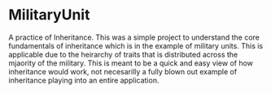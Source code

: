 # MilitaryUnit
A practice of Inheritance. This was a simple project to understand the core fundamentals of inheritance which is in the example of military units.  This is applicable due to the heirarchy of traits that is distributed across the mjaority of the military. This is meant to be a quick and easy view of how inheritance would work, not necesarilly a fully blown out example of inheritance playing into an entire application.
